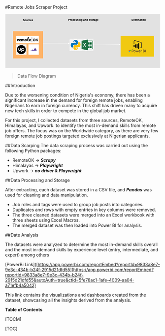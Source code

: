 #Remote Jobs Scraper Project 


![](Remote_Jobs_DFD.jpg)
> Data Flow Diagram

##Introduction

Due to the worsening condition of Nigeria&#39;s economy, there has been a significant increase in the demand for foreign remote jobs, enabling Nigerians to earn in foreign currency. This shift has driven many to acquire new tech skills in order to compete in the global job market.

For this project, I collected datasets from three sources, RemoteOK, Himalayas, and Upwork. to identify the most in-demand skills from remote job offers. The focus was on the Worldwide category, as there are very few foreign remote job postings targeted exclusively at Nigerian applicants.

##Data Scarping 
The data scraping process was carried out using the following Python packages:
- RemoteOK →  **_Scrapy_**
-  Himalayas → **_Playwright_**
- Upwork → **_no driver & Playwright_**

##Data Processing and Storage 

After extracting, each dataset was stored in a CSV file, and **_Pandas_** was used for cleaning and data manipulation.
- Job roles and tags were used to group job posts into categories.
- Duplicates and rows with empty entries in key columns were removed.
- The three cleaned datasets were merged into an Excel workbook with three sheets using Excel Macros.
- The merged dataset was then loaded into Power BI for analysis.


##Date Analysis

The datasets were analyzed to determine  the most in-demand skills overall and the most in-demand skills by experience level (entry, intermediate, and expert) among others

[PowerBi Link]([https://app.powerbi.com/reportEmbed?reportId=9833a8e7-9e3c-434b-b24f-2915d21dfd55](https://app.powerbi.com/reportEmbed?reportId=9833a8e7-9e3c-434b-b24f-2915d21dfd55&autoAuth=true&ctid=5fe78ac1-1afe-4009-aa04-a71efb4a5042)

This link contains the visualizations and dashboards created from the dataset, showcasing all the insights derived from the analysis.

**Table of Contents**

[TOCM]

[TOC]
